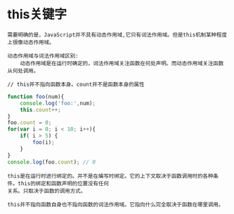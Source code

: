 # this关键字

    需要明确的是，JavaScript并不具有动态作用域,它只有词法作用域。但是this机制某种程度上很像动态作用域。
    
    动态作用域与词法作用域区别:
        动态作用域是在运行时确定的，词法作用域关注函数在何处声明。而动态作用域关注函数从何处调用。
        
    // this并不指向函数本身。count并不是函数本身的属性
```js
function foo(num){
    console.log('foo:',num);
    this.count++;
}
foo.count = 0;
for(var i = 0; i < 10; i++){
    if( i > 5) {
        foo(i);
    }
}
console.log(foo.count); // 0
```

    this是在运行时进行绑定的。并不是在编写时绑定。它的上下文取决于函数调用时的各种条件。this的绑定和函数声明的位置没有任何
    关系。只取决于函数的调用方式。
    
    this并不指向函数自身也不指向函数的词法作用域。它指向什么完全取决于函数在哪里调用。